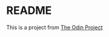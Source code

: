 # README

This is a project from [The Odin Project](https://www.theodinproject.com/lessons/ruby-on-rails-kittens-api)

